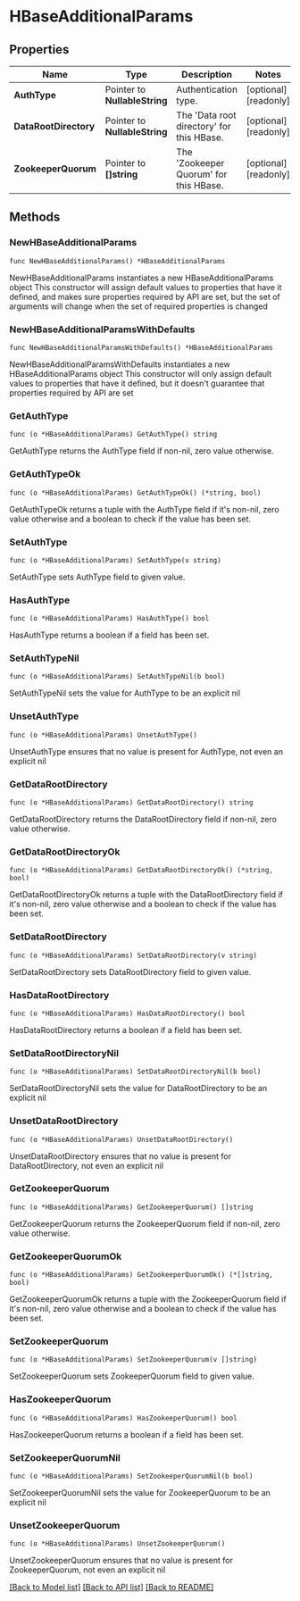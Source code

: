 # HBaseAdditionalParams

## Properties

Name | Type | Description | Notes
------------ | ------------- | ------------- | -------------
**AuthType** | Pointer to **NullableString** | Authentication type. | [optional] [readonly] 
**DataRootDirectory** | Pointer to **NullableString** | The &#39;Data root directory&#39; for this HBase. | [optional] [readonly] 
**ZookeeperQuorum** | Pointer to **[]string** | The &#39;Zookeeper Quorum&#39; for this HBase. | [optional] [readonly] 

## Methods

### NewHBaseAdditionalParams

`func NewHBaseAdditionalParams() *HBaseAdditionalParams`

NewHBaseAdditionalParams instantiates a new HBaseAdditionalParams object
This constructor will assign default values to properties that have it defined,
and makes sure properties required by API are set, but the set of arguments
will change when the set of required properties is changed

### NewHBaseAdditionalParamsWithDefaults

`func NewHBaseAdditionalParamsWithDefaults() *HBaseAdditionalParams`

NewHBaseAdditionalParamsWithDefaults instantiates a new HBaseAdditionalParams object
This constructor will only assign default values to properties that have it defined,
but it doesn't guarantee that properties required by API are set

### GetAuthType

`func (o *HBaseAdditionalParams) GetAuthType() string`

GetAuthType returns the AuthType field if non-nil, zero value otherwise.

### GetAuthTypeOk

`func (o *HBaseAdditionalParams) GetAuthTypeOk() (*string, bool)`

GetAuthTypeOk returns a tuple with the AuthType field if it's non-nil, zero value otherwise
and a boolean to check if the value has been set.

### SetAuthType

`func (o *HBaseAdditionalParams) SetAuthType(v string)`

SetAuthType sets AuthType field to given value.

### HasAuthType

`func (o *HBaseAdditionalParams) HasAuthType() bool`

HasAuthType returns a boolean if a field has been set.

### SetAuthTypeNil

`func (o *HBaseAdditionalParams) SetAuthTypeNil(b bool)`

 SetAuthTypeNil sets the value for AuthType to be an explicit nil

### UnsetAuthType
`func (o *HBaseAdditionalParams) UnsetAuthType()`

UnsetAuthType ensures that no value is present for AuthType, not even an explicit nil
### GetDataRootDirectory

`func (o *HBaseAdditionalParams) GetDataRootDirectory() string`

GetDataRootDirectory returns the DataRootDirectory field if non-nil, zero value otherwise.

### GetDataRootDirectoryOk

`func (o *HBaseAdditionalParams) GetDataRootDirectoryOk() (*string, bool)`

GetDataRootDirectoryOk returns a tuple with the DataRootDirectory field if it's non-nil, zero value otherwise
and a boolean to check if the value has been set.

### SetDataRootDirectory

`func (o *HBaseAdditionalParams) SetDataRootDirectory(v string)`

SetDataRootDirectory sets DataRootDirectory field to given value.

### HasDataRootDirectory

`func (o *HBaseAdditionalParams) HasDataRootDirectory() bool`

HasDataRootDirectory returns a boolean if a field has been set.

### SetDataRootDirectoryNil

`func (o *HBaseAdditionalParams) SetDataRootDirectoryNil(b bool)`

 SetDataRootDirectoryNil sets the value for DataRootDirectory to be an explicit nil

### UnsetDataRootDirectory
`func (o *HBaseAdditionalParams) UnsetDataRootDirectory()`

UnsetDataRootDirectory ensures that no value is present for DataRootDirectory, not even an explicit nil
### GetZookeeperQuorum

`func (o *HBaseAdditionalParams) GetZookeeperQuorum() []string`

GetZookeeperQuorum returns the ZookeeperQuorum field if non-nil, zero value otherwise.

### GetZookeeperQuorumOk

`func (o *HBaseAdditionalParams) GetZookeeperQuorumOk() (*[]string, bool)`

GetZookeeperQuorumOk returns a tuple with the ZookeeperQuorum field if it's non-nil, zero value otherwise
and a boolean to check if the value has been set.

### SetZookeeperQuorum

`func (o *HBaseAdditionalParams) SetZookeeperQuorum(v []string)`

SetZookeeperQuorum sets ZookeeperQuorum field to given value.

### HasZookeeperQuorum

`func (o *HBaseAdditionalParams) HasZookeeperQuorum() bool`

HasZookeeperQuorum returns a boolean if a field has been set.

### SetZookeeperQuorumNil

`func (o *HBaseAdditionalParams) SetZookeeperQuorumNil(b bool)`

 SetZookeeperQuorumNil sets the value for ZookeeperQuorum to be an explicit nil

### UnsetZookeeperQuorum
`func (o *HBaseAdditionalParams) UnsetZookeeperQuorum()`

UnsetZookeeperQuorum ensures that no value is present for ZookeeperQuorum, not even an explicit nil

[[Back to Model list]](../README.md#documentation-for-models) [[Back to API list]](../README.md#documentation-for-api-endpoints) [[Back to README]](../README.md)


